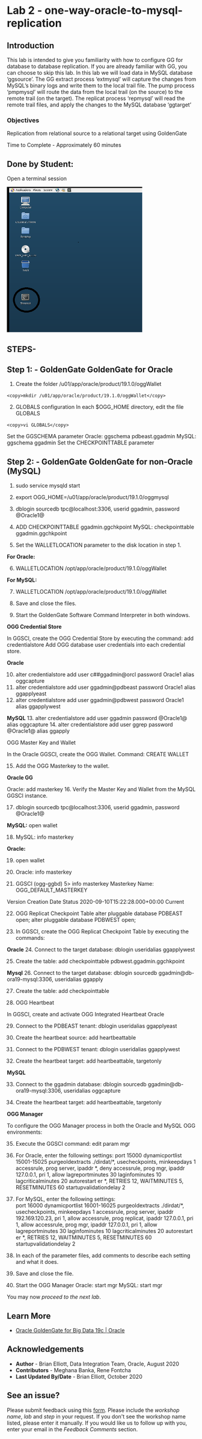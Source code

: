 #  Lab 2 -  one-way-oracle-to-mysql-replication

## Introduction

This lab is intended to give you familiarity with how to configure GG for database to database replication. If you are already familiar with GG, you can choose to skip this lab.
In this lab we will load data in MySQL database ‘ggsource’. The GG extract process ‘extmysql’ will
capture the changes from MySQL’s binary logs and write them to the local trail file. The pump process
‘pmpmysql’ will route the data from the local trail (on the source) to the remote trail (on the target). The replicat process ‘repmysql’ will read the remote trail files, and apply the changes to the MySQL database ‘ggtarget’

### Objectives
Replication from relational source to a relational target using GoldenGate


Time to Complete -
Approximately 60 minutes

## Done by Student:

Open a terminal session

![](./images/terminal2.png)

## STEPS-

## Step 1: - GoldenGate GoldenGate for Oracle

1. Create the folder /u01/app/oracle/product/19.1.0/oggWallet
````
<copy>mkdir /u01/app/oracle/product/19.1.0/oggWallet</copy>
````

2. GLOBALS configuration
In each $OGG_HOME directory, edit the file GLOBALS

````
<copy>vi GLOBALS</copy>
````
Set the GGSCHEMA parameter
Oracle: ggschema pdbeast.ggadmin
MySQL: ggschema ggadmin
Set the CHECKPOINTTABLE parameter

## Step 2: - GoldenGate GoldenGate for non-Oracle (MySQL)

1. sudo service mysqld start

2. export OGG_HOME=/u01/app/oracle/product/19.1.0/oggmysql

3. dblogin sourcedb tpc@localhost:3306, userid ggadmin, password @Oracle1@

4. ADD CHECKPOINTTABLE ggadmin.ggchkpoint
MySQL: checkpointtable ggadmin.ggchkpoint

5. Set the WALLETLOCATION parameter to the disk location in step 1.

**For Oracle:**

6.  WALLETLOCATION /opt/app/oracle/product/19.1.0/oggWallet

**For MySQL:**

7. WALLETLOCATION /opt/app/oracle/product/19.1.0/oggWallet

8. Save and close the files.

9. Start the GoldenGate Software Command Interpreter in both windows.

**OGG Credential Store**

In GGSCI, create the OGG Credential Store by executing the command: 
add credentialstore
Add OGG database user credentials into each credential store.

**Oracle**

10. alter credentialstore add user c##ggadmin@orcl password Oracle1 alias oggcapture
11. alter credentialstore add user ggadmin@pdbeast password Oracle1 alias ggapplyeast
12. alter credentialstore add user ggadmin@pdbwest password Oracle1 alias ggapplywest
       
**MySQL**
13. alter credentialstore add user ggadmin password @Oracle1@ alias oggcapture
14. alter credentialstore add user ggrep password @Oracle1@ alias ggapply

OGG Master Key and Wallet

In the Oracle GGSCI, create the OGG Wallet.
Command: CREATE WALLET 

15.  Add the OGG Masterkey to the wallet.

**Oracle GG**

Oracle: add masterkey
16. Verify the Master Key and Wallet from the MySQL GGSCI instance.

17. dblogin sourcedb tpc@localhost:3306, userid ggadmin, password @Oracle1@

**MySQL:** open wallet

18. MySQL: info masterkey

**Oracle:** 

19. open wallet
20. Oracle: info masterkey

21. GGSCI (ogg-ggbd) 5> info masterkey
Masterkey Name: OGG_DEFAULT_MASTERKEY

Version         Creation Date                            Status
2020-09-10T15:22:28.000+00:00   Current
   
22. OGG Replicat Checkpoint Table
alter pluggable database PDBEAST open;
alter pluggable database PDBWEST open;

23. In GGSCI, create the OGG Replicat Checkpoint Table by executing the commands:

**Oracle**
24. Connect to the target database: dblogin useridalias ggapplywest

25. Create the table: add checkpointtable pdbwest.ggadmin.ggchkpoint

**Mysql**
26. Connect to the target database: dblogin sourcedb ggadmin@db-ora19-mysql:3306, useridalias ggapply

27. Create the table: add checkpointtable	

28. OGG Heartbeat

In GGSCI, create and activate OGG Integrated Heartbeat
Oracle

29. Connect to the PDBEAST tenant: dblogin useridalias ggapplyeast

30. Create the heartbeat source: add heartbeattable		

31. Connect to the PDBWEST tenant: dblogin useridalias ggapplywest

32. Create the heartbeat target: add heartbeattable, targetonly

**MySQL**

33. Connect to the ggadmin database: dblogin sourcedb ggadmin@db-ora19-mysql:3306, useridalias oggcapture

34. Create the heartbeat target: add heartbeattable, targetonly
		  
**OGG Manager**

To configure the OGG Manager process in both the Oracle and MySQL OGG environments:

35. Execute the GGSCI command: edit param mgr

36. For Oracle, enter the following settings:
	      port 15000
          dynamicportlist 15001-15025
          purgeoldextracts ./dirdat/*, usecheckpoints, minkeepdays 1
          accessrule, prog server, ipaddr *, deny
          accessrule, prog mgr, ipaddr 127.0.0.1, pri 1, allow
          lagreportminutes 30
          laginfominutes 10
          lagcriticalminutes 20
          autorestart er *, RETRIES 12, WAITMINUTES 5, RESETMINUTES 60
          startupvalidationdelay 2

37. For MySQL, enter the following settings:	
	      port 16000
          dynamicportlist 16001-16025
          purgeoldextracts ./dirdat/*, usecheckpoints, minkeepdays 1
          accessrule, prog server, ipaddr 192.169.120.23, pri 1, allow
		  accessrule, prog replicat, ipaddr 127.0.0.1, pri 1, allow
          accessrule, prog mgr, ipaddr 127.0.0.1, pri 1, allow
          lagreportminutes 30
          laginfominutes 10
          lagcriticalminutes 20
          autorestart er *, RETRIES 12, WAITMINUTES 5, RESETMINUTES 60
          startupvalidationdelay 2
38. In each of the parameter files, add comments to describe each setting and what it does.

39. Save and close the file.

40. Start the OGG Manager
Oracle: start mgr
MySQL: start mgr

You may now *proceed to the next lab*.

## Learn More

* [Oracle GoldenGate for Big Data 19c | Oracle](https://www.oracle.com/middleware/data-integration/goldengate/big-data/)

## Acknowledgements
* **Author** - Brian Elliott, Data Integration Team, Oracle, August 2020
* **Contributors** - Meghana Banka, Rene Fontcha
* **Last Updated By/Date** - Brian Elliott, October 2020

## See an issue?
Please submit feedback using this [form](https://apexapps.oracle.com/pls/apex/f?p=133:1:::::P1_FEEDBACK:1). Please include the *workshop name*, *lab* and *step* in your request.  If you don't see the workshop name listed, please enter it manually. If you would like us to follow up with you, enter your email in the *Feedback Comments* section.


